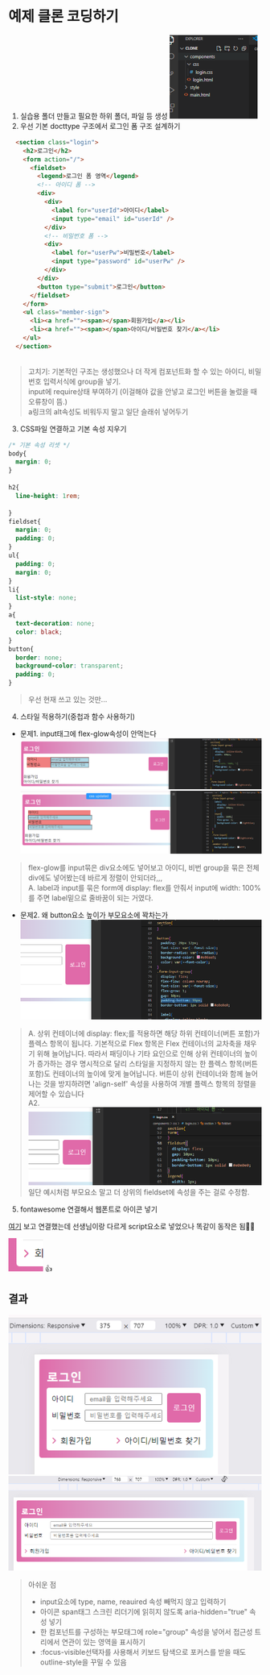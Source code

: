 예제 클론 코딩하기
=================

1. 실습용 폴더 만들고 필요한 하위 폴더, 파일 등 생성
![alt text](image-3.png)
2. 우선 기본 docttype 구조에서 로그인 폼 구조 설계하기
```html
  <section class="login">
    <h2>로그인</h2>
    <form action="/">
      <fieldset>
        <legend>로그인 폼 영역</legend>
        <!-- 아이디 폼 -->
        <div>
          <div>
            <label for="userId">아이디</label>
            <input type="email" id="userId" />
          </div>
          <!-- 비밀번호 폼 -->
          <div>
            <label for="userPw">비밀번호</label>
            <input type="password" id="userPw" />
          </div>
        </div>
        <button type="submit">로그인</button>
      </fieldset>
    </form>
    <ul class="member-sign">
      <li><a href=""><span></span>회원가입</a></li>
      <li><a href=""><span></span>아이디/비밀번호 찾기</a></li>
    </ul>
  </section>
  
  ```
  > 고치기: 기본적인 구조는 생성했으나 더 작게 컴포넌트화 할 수 있는 아이디, 비밀번호 입력서식에 group을 넣기.   
  > input에 require상태 부여하기 (이걸해야 값을 안넣고 로그인 버튼을 눌렀을 때 오류창이 뜸.)   
  > a링크의 alt속성도 비워두지 말고 일단 슬래쉬 넣어두기

  3. CSS파일 연결하고 기본 속성 지우기

```css
/* 기본 속성 리셋 */
body{
  margin: 0;
}

h2{
  line-height: 1rem;
  
}
fieldset{
  margin: 0;
  padding: 0;
}
ul{
  padding: 0;
  margin: 0;
}
li{
  list-style: none;
}
a{
  text-decoration: none;
  color: black;
}
button{
  border: none;
  background-color: transparent;
  padding: 0;
}


```
> 우선 현재 쓰고 있는 것만...

4. 스타일 적용하기(중첩과 함수 사용하기)

- 문제1. input태그에 flex-glow속성이 안먹는다
![alt text](image-5.png)
![alt text](image-4.png)
> flex-glow를 input묶은 div요소에도 넣어보고 아이디, 비번 group을 묶은 전체 div에도 넣어봤는데 바르게 정렬이 안되더라,,,   
> A. label과 input를 묶은 form에 display: flex를 안줘서 input에 width: 100%를 주면 label밑으로 줄바꿈이 되는 거였다.
- 문제2. 왜 button요소 높이가 부모요소에 꽉차는가
![alt text](image-6.png)
>A. 상위 컨테이너에 display: flex;를 적용하면 해당 하위 컨테이너(버튼 포함)가 플렉스 항목이 됩니다. 기본적으로 Flex 항목은 Flex 컨테이너의 교차축을 채우기 위해 늘어납니다. 따라서 패딩이나 기타 요인으로 인해 상위 컨테이너의 높이가 증가하는 경우 명시적으로 달리 스타일을 지정하지 않는 한 플렉스 항목(버튼 포함)도 컨테이너의 높이에 맞게 늘어납니다. 버튼이 상위 컨테이너와 함께 늘어나는 것을 방지하려면 'align-self' 속성을 사용하여 개별 플렉스 항목의 정렬을 제어할 수 있습니다   
>A2. ![alt text](image-7.png) 일단 예시처럼 부모요소 말고 더 상위의 fieldset에 속성을 주는 걸로 수정함.


5. fontawesome 연결해서 웹폰트로 아이콘 넣기

[여기](https://velog.io/@namyeji/Visual-Studio-Code%EC%97%90%EC%84%9C-fontawesome-%EC%82%AC%EC%9A%A9%ED%95%98%EA%B8%B0)   보고 연결했는데 선생님이랑 다르게 script요소로 넣었으나 똑같이 동작은 됨🤷‍♀️

![alt text](image-8.png) 👍

결과
----
![alt text](image-9.png)
![alt text](image-10.png)

>아쉬운 점
> - input요소에 type, name, reauired 속성 빼먹지 않고 입력하기
> - 아이콘 span태그 스크린 리더기에 읽히지 않도록 aria-hidden="true" 속성 넣기
> - 한 컴포넌트를 구성하는 부모태그에 role="group" 속성을 넣어서 접근성 트리에서 연관이 있는 영역을 표시하기
> - :focus-visible선택자를 사용해서 키보드 탐색으로 포커스를 받을 때도 outline-style을 꾸밀 수 있음
